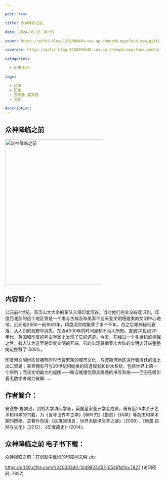 ```yaml
---

post: true

title: 众神降临之前

date: 2024-05-26 18:09

cover: https://qifei-blog-1256009448.cos.ap-chengdu.myqcloud.com/qifei-blog/66344a080ea9cb14039c99f6.jpg

coveross: https://qifei-blog-1256009448.cos.ap-chengdu.myqcloud.com/qifei-blog/66344a080ea9cb14039c99f6.jpg

categories:

  - 历史传记

tags:

  - 印度
  - 历史
  - 安德鲁·鲁宾逊
  - 文化

description:
---
```


## 众神降临之前
<img alt="众神降临之前 " class="aligncenter loaded" data-was-processed="true" decoding="async" fetchpriority="high" height="471" src="https://qifei-blog-1256009448.cos.ap-chengdu.myqcloud.com/qifei-blog/66344a080ea9cb14039c99f6.jpg " style="cursor: zoom-in;" width="314"/>

## 内容简介：

公元前4世纪，亚历山大大帝的军队入侵印度河谷，当时他们完全没有意识到，印度西北部的这个地区曾是一个堪与古埃及和美索不达米亚文明相媲美的文明中心地带。公元前2600—前1900年，印度河文明繁荣了半个千年，但之后却神秘地衰落、从人们的视野中消失，在近4000年的时间里都不为人所知。直到20世纪20年代，英国和印度的考古学家才发现了它的遗迹。今天，在经过一个多世纪的挖掘之后，有人认为这里是印度文明的开端，它的出现将南亚次大陆的文明史开端整整向前推移了1500年。

印度河文明地区曾拥有同时代最繁荣的城市文化，与波斯湾地区进行着活跃的海上出口贸易；甚至拥有可与20世纪相媲美的街道规划和排水系统，包括世界上第一个厕所；而该文明最大的疑团——晦涩难懂但颇具美感的书写系统——仍旧在吸引着无数学者竭力破解……

## 作者简介：

安德鲁·鲁宾逊，剑桥大学访问学者，英国皇家亚洲学会成员，著有近25本关于艺术和科学的书籍，为《当今世界考古学》《柳叶刀》《自然》《科学》等杂志和学术期刊撰稿。其著作包括:《失落的语言：世界未破译文字之谜》（2009）、《地震:自然与文化》（2012）、《印度简史》(2014)。

## 众神降临之前 电子书下载：
众神降临之前：在沉默中重现的印度河文明.zip: 

https://url40.ctfile.com/f/24033340-1249824457-0549fd?p=7827 (访问密码: 7827)
